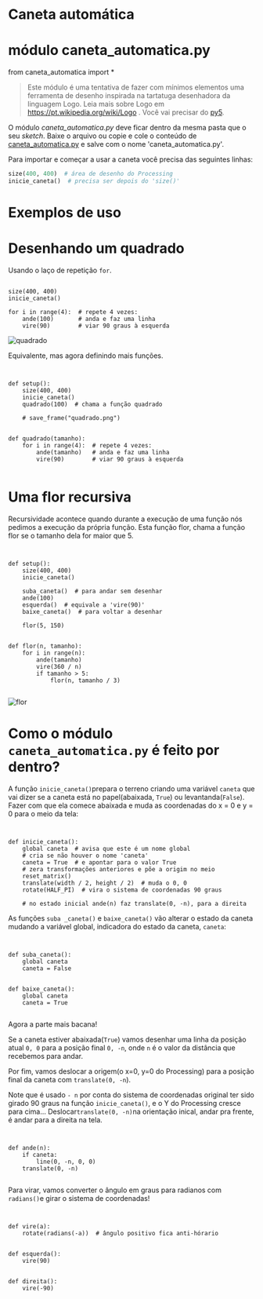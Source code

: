 # Caneta automática

# módulo caneta_automatica.py

from caneta_automatica import *
> Este módulo é uma tentativa de fazer com mínimos elementos uma ferramenta de desenho inspirada na tartatuga desenhadora da linguagem Logo. Leia mais sobre Logo em <https://pt.wikipedia.org/wiki/Logo> . Você vai precisar do [py5](https://abav.lugaralgum.com/como-instalar-py5/).

O módulo *caneta_automatica.py* deve ficar dentro da mesma pasta que o seu *sketch*. Baixe o arquivo ou copie e cole o conteúdo de [caneta_automatica.py](https://raw.githubusercontent.com/villares/material-aulas/refs/heads/main/Processing-Python-py5/caneta_automatica/caneta_automatica.py) e salve com o nome 'caneta_automatica.py'.

Para importar e começar a usar a caneta você precisa das seguintes linhas:

```python
size(400, 400)  # área de desenho do Processing
inicie_caneta()  # precisa ser depois do 'size()'
```

# Exemplos de uso

# Desenhando um quadrado

Usando o laço de repetição `for`.

```pyde

size(400, 400)
inicie_caneta()

for i in range(4):  # repete 4 vezes:
    ande(100)       # anda e faz uma linha
    vire(90)        # viar 90 graus à esquerda
```

![quadrado](quadrado.png)

Equivalente, mas agora definindo mais funções.

```pyde


def setup():
    size(400, 400)
    inicie_caneta()
    quadrado(100)  # chama a função quadrado

    # save_frame("quadrado.png")


def quadrado(tamanho):
    for i in range(4):  # repete 4 vezes:
        ande(tamanho)   # anda e faz uma linha
        vire(90)        # viar 90 graus à esquerda


```

# Uma flor recursiva

Recursividade acontece quando durante a execução de uma função nós pedimos a execução da própria função. Esta função flor, chama a função flor se o tamanho dela for maior que 5.

```pyde


def setup():
    size(400, 400)
    inicie_caneta()

    suba_caneta()  # para andar sem desenhar
    ande(100)
    esquerda()  # equivale a 'vire(90)'
    baixe_caneta()  # para voltar a desenhar

    flor(5, 150)


def flor(n, tamanho):
    for i in range(n):
        ande(tamanho)
        vire(360 / n)
        if tamanho > 5:
            flor(n, tamanho / 3)


```
![flor](caneta_flor.png)


# Como o módulo `caneta_automatica.py` é feito por dentro?

A função `inicie_caneta()`prepara o terreno criando uma variável `caneta` que vai dizer se a caneta está no papel(abaixada, `True`) ou levantanda(`False`). Fazer com que ela comece abaixada e muda as coordenadas do  x = 0 e y = 0 para o meio da tela:

```pyde


def inicie_caneta():
    global caneta  # avisa que este é um nome global
    # cria se não houver o nome 'caneta'
    caneta = True  # e apontar para o valor True
    # zera transformações anteriores e põe a origim no meio
    reset_matrix()
    translate(width / 2, height / 2)  # muda o 0, 0
    rotate(HALF_PI)  # vira o sistema de coordenadas 90 graus

    # no estado inicial ande(n) faz translate(0, -n), para a direita
```

As funções `suba _caneta()` e  `baixe_caneta()` vão alterar o estado da caneta mudando a variável global, indicadora do estado da caneta, `caneta`:

```pyde


def suba_caneta():
    global caneta
    caneta = False


def baixe_caneta():
    global caneta
    caneta = True


```

Agora a parte mais bacana!

Se a caneta estiver abaixada(`True`) vamos desenhar uma linha da posição atual `0, 0` para a posição final `0, -n`, onde `n` é o valor da distância que recebemos para andar.

Por fim, vamos deslocar a origem(o x=0, y=0 do Processing)  para a posição final da caneta com `translate(0, -n`).

Note que é usado `- n`  por conta do sistema de coordenadas original ter sido girado 90 graus na função `inicie_caneta()`, e o Y do Processing cresce para cima... Deslocar`translate(0, -n)`na orientação inical, andar pra frente, é andar para a direita na tela.

```pyde


def ande(n):
    if caneta:
        line(0, -n, 0, 0)
    translate(0, -n)


```

Para virar, vamos converter o ângulo em graus para radianos com `radians()`e girar o sistema de coordenadas!

```pyde


def vire(a):
    rotate(radians(-a))  # ângulo positivo fica anti-hórario


def esquerda():
    vire(90)


def direita():
    vire(-90)


```
